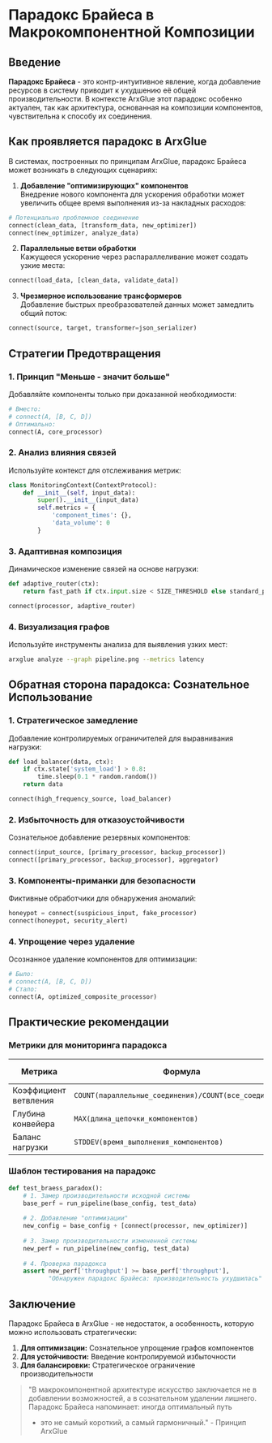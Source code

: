 # Парадокс Брайеса в Макрокомпонентной Композиции

## Введение
**Парадокс Брайеса** - это контр-интуитивное явление, когда добавление ресурсов в систему приводит к ухудшению её общей производительности. В контексте ArxGlue этот парадокс особенно актуален, так как архитектура, основанная на композиции компонентов, чувствительна к способу их соединения.

## Как проявляется парадокс в ArxGlue
В системах, построенных по принципам ArxGlue, парадокс Брайеса может возникать в следующих сценариях:

1. **Добавление "оптимизирующих" компонентов**  
   Внедрение нового компонента для ускорения обработки может увеличить общее время выполнения из-за накладных расходов:

```python
# Потенциально проблемное соединение
connect(clean_data, [transform_data, new_optimizer])
connect(new_optimizer, analyze_data)
```

2. **Параллельные ветви обработки**  
   Кажущееся ускорение через распараллеливание может создать узкие места:

```python
connect(load_data, [clean_data, validate_data])
```

3. **Чрезмерное использование трансформеров**  
   Добавление быстрых преобразователей данных может замедлить общий поток:

```python
connect(source, target, transformer=json_serializer)
```

## Стратегии Предотвращения

### 1. Принцип "Меньше - значит больше"
Добавляйте компоненты только при доказанной необходимости:

```python
# Вместо:
# connect(A, [B, C, D])
# Оптимально:
connect(A, core_processor)
```

### 2. Анализ влияния связей
Используйте контекст для отслеживания метрик:

```python
class MonitoringContext(ContextProtocol):
    def __init__(self, input_data):
        super().__init__(input_data)
        self.metrics = {
            'component_times': {},
            'data_volume': 0
        }
```

### 3. Адаптивная композиция
Динамическое изменение связей на основе нагрузки:

```python
def adaptive_router(ctx):
    return fast_path if ctx.input.size < SIZE_THRESHOLD else standard_path

connect(processor, adaptive_router)
```

### 4. Визуализация графов
Используйте инструменты анализа для выявления узких мест:

```bash
arxglue analyze --graph pipeline.png --metrics latency
```

## Обратная сторона парадокса: Сознательное Использование

### 1. Стратегическое замедление
Добавление контролируемых ограничителей для выравнивания нагрузки:

```python
def load_balancer(data, ctx):
    if ctx.state['system_load'] > 0.8:
        time.sleep(0.1 * random.random())
    return data

connect(high_frequency_source, load_balancer)
```

### 2. Избыточность для отказоустойчивости
Сознательное добавление резервных компонентов:

```python
connect(input_source, [primary_processor, backup_processor])
connect([primary_processor, backup_processor], aggregator)
```

### 3. Компоненты-приманки для безопасности
Фиктивные обработчики для обнаружения аномалий:

```python
honeypot = connect(suspicious_input, fake_processor)
connect(honeypot, security_alert)
```

### 4. Упрощение через удаление
Осознанное удаление компонентов для оптимизации:

```python
# Было:
# connect(A, [B, C, D])
# Стало:
connect(A, optimized_composite_processor)
```

## Практические рекомендации

### Метрики для мониторинга парадокса
| Метрика                  | Формула                              | Пороговое значение |
|--------------------------|--------------------------------------|-------------------|
| Коэффициент ветвления    | `COUNT(параллельные_соединения)/COUNT(все_соединения)` | < 0.3             |
| Глубина конвейера        | `MAX(длина_цепочки_компонентов)`     | < 6               |
| Баланс нагрузки          | `STDDEV(время_выполнения_компонентов)`| < 15% от среднего |

### Шаблон тестирования на парадокс
```python
def test_braess_paradox():
    # 1. Замер производительности исходной системы
    base_perf = run_pipeline(base_config, test_data)
    
    # 2. Добавление "оптимизации"
    new_config = base_config + [connect(processor, new_optimizer)]
    
    # 3. Замер производительности измененной системы
    new_perf = run_pipeline(new_config, test_data)
    
    # 4. Проверка парадокса
    assert new_perf['throughput'] >= base_perf['throughput'], 
           "Обнаружен парадокс Брайеса: производительность ухудшилась"
```

## Заключение
Парадокс Брайеса в ArxGlue - не недостаток, а особенность, которую можно использовать стратегически:

1. **Для оптимизации:** Сознательное упрощение графов компонентов
2. **Для устойчивости:** Введение контролируемой избыточности
3. **Для балансировки:** Стратегическое ограничение производительности

> "В макрокомпонентной архитектуре искусство заключается не в добавлении возможностей, 
> а в сознательном удалении лишнего. Парадокс Брайеса напоминает: иногда оптимальный путь 
> - это не самый короткий, а самый гармоничный." - Принцип ArxGlue

